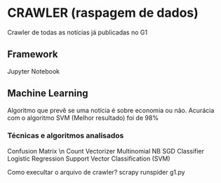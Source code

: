 # CRAWLER (raspagem de dados)
Crawler de todas as notícias já publicadas no G1

## Framework
Jupyter Notebook

## Machine Learning
Algoritmo que prevê se uma notícia é sobre economia ou não.
Acurácia com o algoritmo SVM (Melhor resultado) foi de 98%

### Técnicas e algoritmos analisados
Confusion Matrix \n
Count Vectorizer
Multinomial NB
SGD Classifier
Logistic Regression
Support Vector Classification (SVM)

Como execultar o arquivo de crawler?
scrapy runspider g1.py

